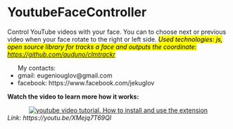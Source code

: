 # YoutubeFaceController
Control YouTube videos with your face. You can to choose next or previous video when your face rotate to the right or left side. 
<i><mark>Used technologies: js, open source library for tracks a face and outputs the coordinate: https://github.com/auduno/clmtrackr</mark></i>
<ul>
My contacts:
  <li>gmail: eugeniouglov@gmail.com</li>
  <li>facebook: https://www.facebook.com/jekuglov</li>
</ul>

<b>Watch the video to learn more how it works:</b>


<div align="center">
  <a target="_blank" rel="noopener noreferrer" href="https://youtu.be/XMejq7T69QI"><img src="https://i.ibb.co/JnNtj1M/youtubefacecontroller.png" alt="youtube video tutorial. How to install and use the extension"></a>
</div>
<i>Link: https://youtu.be/XMejq7T69QI</i>
